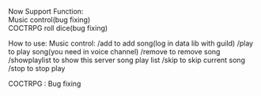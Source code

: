 Now Support Function:<br>
  Music control(bug fixing)<br>
  COCTRPG roll dice(bug fixing)<br>

How to use:
  Music control:
    /add to add song(log in data lib with guild)
    /play to play song(you need in voice channel)
    /remove to remove song
    /showplaylist to show this server song play list
    /skip to skip current song
    /stop to stop play

  COCTRPG :
    Bug fixing